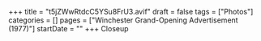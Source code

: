 +++
title = "t5jZWwRtdcC5YSu8FrU3.avif"
draft = false
tags = ["Photos"]
categories = []
pages = ["Winchester Grand-Opening Advertisement (1977)"]
startDate = ""
+++
Closeup
